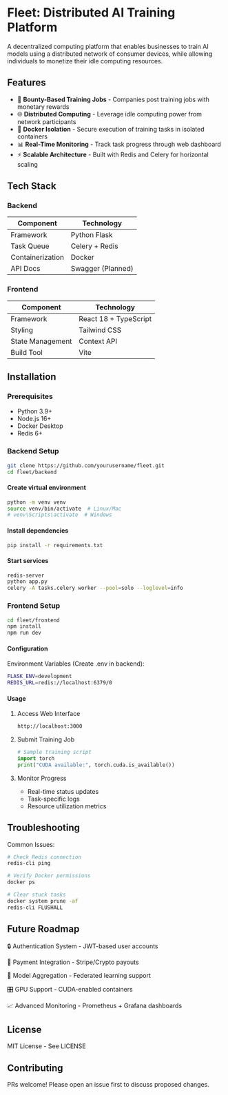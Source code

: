 # Fleet: Distributed AI Training Platform

A decentralized computing platform that enables businesses to train AI models using a distributed network of consumer devices, while allowing individuals to monetize their idle computing resources.

## Features

- 🚀 **Bounty-Based Training Jobs** - Companies post training jobs with monetary rewards
- 🌐 **Distributed Computing** - Leverage idle computing power from network participants
- 🐳 **Docker Isolation** - Secure execution of training tasks in isolated containers
- 📊 **Real-Time Monitoring** - Track task progress through web dashboard
- ⚡ **Scalable Architecture** - Built with Redis and Celery for horizontal scaling

## Tech Stack

### Backend
| Component       | Technology                          |
|-----------------|-------------------------------------|
| Framework       | Python Flask                        |
| Task Queue      | Celery + Redis                      |
| Containerization| Docker                              |
| API Docs        | Swagger (Planned)                   |

### Frontend
| Component       | Technology                          |
|-----------------|-------------------------------------|
| Framework       | React 18 + TypeScript               |
| Styling         | Tailwind CSS                        |
| State Management| Context API                         |
| Build Tool      | Vite                                |

## Installation

### Prerequisites
- Python 3.9+
- Node.js 16+
- Docker Desktop
- Redis 6+

### Backend Setup
```bash
git clone https://github.com/yourusername/fleet.git
cd fleet/backend
```

#### Create virtual environment
```bash
python -m venv venv
source venv/bin/activate  # Linux/Mac
# venv\Scripts\activate  # Windows
```

#### Install dependencies
```bash
pip install -r requirements.txt
```

#### Start services
```bash
redis-server
python app.py
celery -A tasks.celery worker --pool=solo --loglevel=info
```

### Frontend Setup
```bash
cd fleet/frontend
npm install
npm run dev
```

#### Configuration
Environment Variables (Create .env in backend):

```bash
FLASK_ENV=development
REDIS_URL=redis://localhost:6379/0
```

#### Usage
1. Access Web Interface

    ```bash
    http://localhost:3000
    ```

2. Submit Training Job

    ```python
    # Sample training script
    import torch
    print("CUDA available:", torch.cuda.is_available())
    ```

3. Monitor Progress
    - Real-time status updates
    - Task-specific logs
    - Resource utilization metrics

## Troubleshooting
Common Issues:

```bash
# Check Redis connection
redis-cli ping

# Verify Docker permissions
docker ps

# Clear stuck tasks
docker system prune -af
redis-cli FLUSHALL
```

## Future Roadmap
🔒 Authentication System - JWT-based user accounts

💸 Payment Integration - Stripe/Crypto payouts

🧠 Model Aggregation - Federated learning support

🎛️ GPU Support - CUDA-enabled containers

📈 Advanced Monitoring - Prometheus + Grafana dashboards

## License
MIT License - See LICENSE

## Contributing
PRs welcome! Please open an issue first to discuss proposed changes.